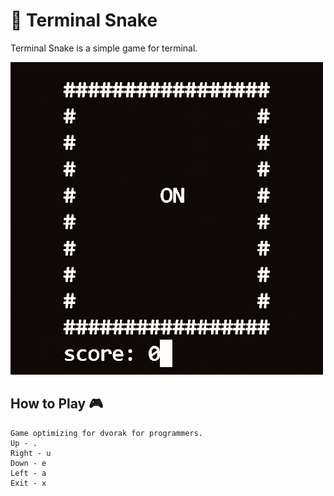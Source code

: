 # :snake: Terminal Snake
Terminal Snake is a simple game for terminal.

<img src="https://github.com/coppermilk/Terminal_Snake/blob/main/img/snake.gif">

## How to Play :video_game:
```console
Game optimizing for dvorak for programmers.
Up - .
Right - u
Down - e
Left - a
Exit - x
```

